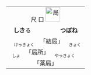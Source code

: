 <table align="left">
  <tr align="center"><td width="200px">
    <ruby>尺<br>口</ruby>
    <img src="https://f.2cn.cn/hanzi/svg/5C40.svg" height="40" alt="局">
  </td></tr>
  <tr align="center"><td><b>しき</b>る　　　　　<b>つぼね</b></td></th>
  <tr align="center"><td>
    <ruby><sub><sub>　けっきょく　</sub></sub><br>「結局」</ruby>
    <ruby><sub><sub>　きょくしょ　</sub></sub><br>「局所」</ruby>
    <ruby><sub><sub>　やっきょく　</sub></sub><br>「薬局」</ruby>
  </td></tr>
</table>
